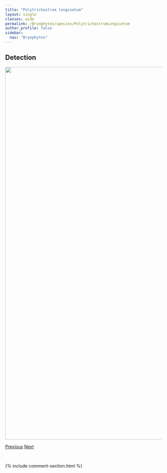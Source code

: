 ```yaml
---
title: "Polytrichastrum longisetum"
layout: single
classes: wide
permalink: /Bryophytes/species/PolytrichastrumLongisetum
author_profile: false
sidebar:
  nav: "Bryophytes"
---
```


<h2>Detection</h2>

<a href="https://drive.google.com/uc?export=view&id=1k7D2P4kYjvRgr3sMIPrTL6J8QNUqMoTR">
<img src="https://drive.google.com/uc?export=view&id=1k7D2P4kYjvRgr3sMIPrTL6J8QNUqMoTR" height = "1200" width = "800">
</a>


<a href="/DevelopmentWebsite/Bryophytes/species/PolytrichastrumAlpinum" class="pagination--pager" title="Polytrichastrum alpinum">Previous</a> <a href="/DevelopmentWebsite/Bryophytes/species/PolytrichastrumSexangulare" class="pagination--pager" title="Polytrichastrum sexangulare">Next</a>

<p>&nbsp;</p>

{% include comment-section.html %}
